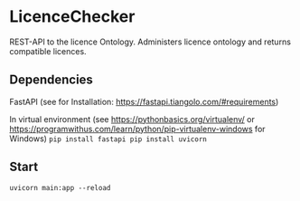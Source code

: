 # LicenceChecker
REST-API to the licence Ontology. Administers licence ontology and returns compatible licences.

## Dependencies
FastAPI (see for Installation: https://fastapi.tiangolo.com/#requirements)

In virtual environment (see https://pythonbasics.org/virtualenv/ or https://programwithus.com/learn/python/pip-virtualenv-windows for Windows)
`pip install fastapi
pip install uvicorn`

## Start
`uvicorn main:app --reload`


